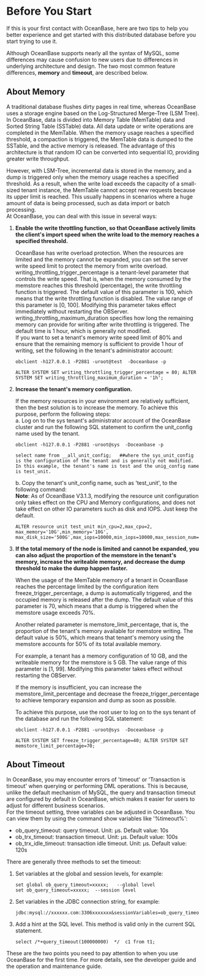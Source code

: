 # Before You Start

If this is your first contact with OceanBase, here are two tips to help you better experience and get started with this distributed database before you start trying to use it. 

Although OceanBase supports nearly all the syntax of MySQL, some differences may cause confusion to new users due to differences in underlying architecture and design. The two most common feature differences, **memory** and **timeout**, are described below. 
<a name="yZC2R"></a>

## About Memory
A traditional database flushes dirty pages in real time, whereas OceanBase uses a storage engine based on the Log-Structured Merge-Tree (LSM Tree). In OceanBase, data is divided into Memory Table (MemTable) data and Sorted String Table (SSTable) data. All data update or write operations are completed in the MemTable. When the memory usage reaches a specified threshold, a compaction is triggered, the MemTable data is dumped to the SSTable, and the active memory is released. The advantage of this architecture is that random IO can be converted into sequential IO, providing greater write throughput. 

However, with LSM-Tree, incremental data is stored in the memory, and a dump is triggered only when the memory usage reaches a specified threshold. As a result, when the write load exceeds the capacity of a small-sized tenant instance, the MemTable cannot accept new requests because its upper limit is reached. This usually happens in scenarios where a huge amount of data is being processed, such as data import or batch processing. <br />At OceanBase, you can deal with this issue in several ways:

1. **Enable the write throttling function, so that OceanBase actively limits the client's import speed when the write load to the memory reaches a specified threshold.**

    OceanBase has write overload protection. When the resources are limited and the memory cannot be expanded, you can set the server write speed limit to protect the memory from write overload. <br />writing_throttling_trigger_percentage is a tenant-level parameter that controls the write speed. That is, when the memory consumed by the memstore reaches this threshold (percentage), the write throttling function is triggered. The default value of this parameter is 100, which means that the write throttling function is disabled. The value range of this parameter is [0, 100]. Modifying this parameter takes effect immediately without restarting the OBServer. <br />writing_throttling_maximum_duration specifies how long the remaining memory can provide for writing after write throttling is triggered. The default time is 1 hour, which is generally not modified. <br />If you want to set a tenant's memory write speed limit of 80% and ensure that the remaining memory is sufficient to provide 1 hour of writing, set the following in the tenant's administrator account:
    ```
    obclient -h127.0.0.1 -P2881 -uroot@test  -Doceanbase -p

    ALTER SYSTEM SET writing_throttling_trigger_percentage = 80; ALTER SYSTEM SET writing_throttling_maximum_duration = '1h';
    ```

2. **Increase the tenant's memory configuration.**

    If the memory resources in your environment are relatively sufficient, then the best solution is to increase the memory. To achieve this purpose, perform the following steps:
    <br />a. Log on to the sys tenant's administrator account of the OceanBase cluster and run the following SQL statement to confirm the unit_config name used by the tenant. 
    ```
    obclient -h127.0.0.1 -P2881 -uroot@sys  -Doceanbase -p

    select name from __all_unit_config;   ##where the sys_unit_config is the configuration of the tenant and is generally not modified. In this example, the tenant's name is test and the unig_config name is test_unit.
    ```

    b. Copy the tenant's unit_config name, such as 'test_unit', to the following command: <br />**Note**: As of OceanBase V3.1.3, modifying the resource unit configuration only takes effect on the CPU and Memory configurations, and does not take effect on other IO parameters such as disk and IOPS. Just keep the default. 
    ```
    ALTER resource unit test_unit min_cpu=2,max_cpu=2, max_memory='10G',min_memory='10G', max_disk_size='500G',max_iops=10000,min_iops=10000,max_session_num=10000; 
    ```

3. **If the total memory of the node is limited and cannot be expanded, you can also adjust the proportion of the memstore in the tenant's memory, increase the writeable memory, and decrease the dump threshold to make the dump happen faster.**

    When the usage of the MemTable memory of a tenant in OceanBase reaches the percentage limited by the configuration item freeze_trigger_percentage, a dump is automatically triggered, and the occupied memory is released after the dump. The default value of this parameter is 70, which means that a dump is triggered when the memstore usage exceeds 70%. 

    Another related parameter is memstore_limit_percentage, that is, the proportion of the tenant's memory available for memstore writing. The default value is 50%, which means that tenant's memory using the memstore accounts for 50% of its total available memory. 

    For example, a tenant has a memory configuration of 10 GB, and the writeable memory for the memstore is 5 GB. The value range of this parameter is [1, 99]. Modifying this parameter takes effect without restarting the OBServer. 

    If the memory is insufficient, you can increase the memstore_limit_percentage and decrease the freeze_trigger_percentage to achieve temporary expansion and dump as soon as possible.  

    To achieve this purpose, use the root user to log on to the sys tenant of the database and run the following SQL statement:
    ```
    obclient -h127.0.0.1 -P2881 -uroot@sys  -Doceanbase -p

    ALTER SYSTEM SET freeze_trigger_percentage=40; ALTER SYSTEM SET memstore_limit_percentage=70; 
    ```

<a name="gJvuS"></a>

## About Timeout
In OceanBase, you may encounter errors of 'timeout' or 'Transaction is timeout' when querying or performing DML operations. This is because, unlike the default mechanism of MySQL, the query and transaction timeout are configured by default in OceanBase, which makes it easier for users to adjust for different business scenarios. <br />For the timeout setting, three variables can be adjusted in OceanBase. You can view them by using the command show variables like '%timeout%':

- ob_query_timeout: query timeout. Unit: μs. Default value: 10s
- ob_trx_timeout: transaction timeout. Unit: μs. Default value: 100s
- ob_trx_idle_timeout: transaction idle timeout. Unit: μs. Default value: 120s

There are generally three methods to set the timeout:

1. Set variables at the global and session levels, for example:
    ```
    set global ob_query_timeout=xxxxx;   --global level
    set ob_query_timeout=xxxxx;  --session level
    ```

2. Set variables in the JDBC connection string, for example:
    ```
    jdbc:mysql://xxxxxx.com:3306xxxxxxx&sessionVariables=ob_query_timeout=60000000000,ob_trx_timeout=60000000000&xxxx
    ```

3. Add a hint at the SQL level. This method is valid only in the current SQL statement.
    ```
    select /*+query_timeout(100000000)  */  c1 from t1; 
    ```
These are the two points you need to pay attention to when you use OceanBase for the first time. For more details, see the developer guide and the operation and maintenance guide. 
 
